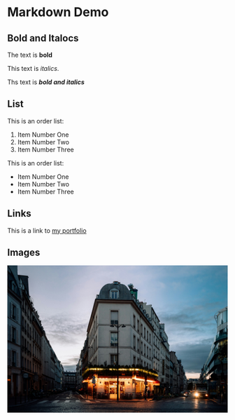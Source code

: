 
# Markdown Demo

## Bold and Italocs

The text is **bold**

This text is _italics_.

Ths text is **_bold and italics_**

## List

This is an order list:

1. Item Number One
2. Item Number Two
3. Item Number Three

This is an order list:

- Item Number One
- Item Number Two
- Item Number Three

## Links

This is a link to [my portfolio](https://github.com/harsh-parmar07)

## Images

![BrickMMO Planet](building.jpg)